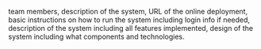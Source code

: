  team members, description of the system, URL of the online deployment, basic instructions on how to run the system including login info if needed, description of the system including all features implemented, design of the system including what components and technologies. 
